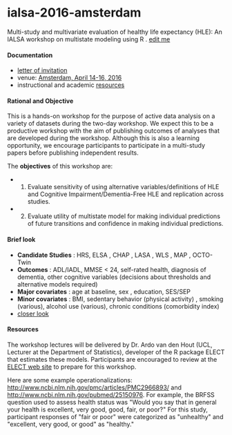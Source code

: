 # ialsa-2016-amsterdam
Multi-study and multivariate evaluation of healthy life expectancy (HLE): An IALSA workshop on multistate modeling using R . [edit me](https://github.com/IALSA/ialsa-2016-amsterdam/edit/master/README.md)

#### Documentation
- [letter of invitation](./documentation/log/2016-03-02-invitation-letter.md)   
- venue: [Amsterdam, April 14-16, 2016](/documentation/venue.md)
- instructional and academic [resources]()


#### Rational and Objective
This is a hands-on workshop for the purpose of active data analysis on a variety of datasets during the two-day workshop. We expect this to be a productive workshop with the aim of publishing outcomes of analyses that are developed during the workshop. Although this is also a learning opportunity, we encourage participants to participate in a multi-study papers before publishing independent results.

The **objectives** of this workshop are: 
* 1. Evaluate sensitivity of using alternative variables/definitions of HLE and Cognitive Impairment/Dementia-Free HLE and replication across studies.  
* 2. Evaluate utility of multistate model for making individual predictions of future transitions and confidence in making individual predictions.   
 
#### Brief look   
* **Candidate Studies** : HRS,  ELSA   ,  CHAP  ,  LASA  ,  WLS  ,  MAP  ,  OCTO-Twin     
* **Outcomes** :  ADL/IADL,  MMSE < 24, self-rated health, diagnosis of dementia, other cognitive variables (decisions about thresholds and alternative models required)     
* **Major covariates** : age at baseline,  sex , education, SES/SEP   
* **Minor covariates** : BMI, sedentary behavior (physical activity) , smoking (various),  alcohol use (various),  chronic conditions (comorbidity index)   
*  [closer look](./documentation/studies-and-variables.md)   


#### Resources 

The workshop lectures will be delivered by Dr. Ardo van den Hout (UCL, Lecturer at the Department of Statistics), developer of the R package ELECT that estimates these models. Participants are encouraged to review at the [ELECT web site](http://www.ucl.ac.uk/~ucakadl/indexELECT.html ) to prepare for this workshop. 

Here are some example operationalizations: http://www.ncbi.nlm.nih.gov/pmc/articles/PMC2966893/  and  http://www.ncbi.nlm.nih.gov/pubmed/25150976. For example, the BRFSS question used to assess health status was "Would you say that in general your health is excellent, very good, good, fair, or poor?" For this study, participant responses of "fair or poor" were categorized as "unhealthy" and "excellent, very good, or good" as "healthy."
